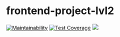 # frontend-project-lvl2

[![Maintainability](https://api.codeclimate.com/v1/badges/b4bcfee02399cf15de63/maintainability)](https://codeclimate.com/github/NoimanUsA/frontend-project-lvl2/maintainability)  [![Test Coverage](https://api.codeclimate.com/v1/badges/b4bcfee02399cf15de63/test_coverage)](https://codeclimate.com/github/NoimanUsA/frontend-project-lvl2/test_coverage)  [![](https://github.com/NoimanUsA/frontend-project-lvl2/workflows/Node.js%20CI/badge.svg)](https://github.com/NoimanUsA/frontend-project-lvl2/actions)
